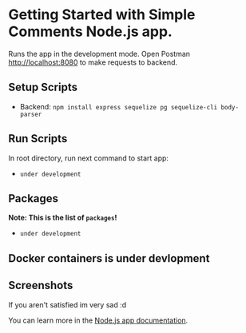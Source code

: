 # Getting Started with Simple Comments Node.js app.

Runs the app in the development mode.
Open Postman [http://localhost:8080](http://localhost:8080) to make requests to backend.

## Setup Scripts
- Backend: `npm install express sequelize pg sequelize-cli body-parser`

## Run Scripts
In root directory, run next command to start app:
- `under development`

## Packages
**Note: This is the list of `packages`!**
- `under development`

## Docker containers is under devlopment

## Screenshots

If you aren't satisfied im very sad :d


You can learn more in the [Node.js app documentation](url).